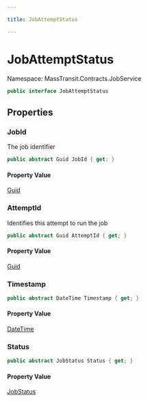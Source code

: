 ```yaml
---

title: JobAttemptStatus

---
```


# JobAttemptStatus

Namespace: MassTransit.Contracts.JobService

```csharp
public interface JobAttemptStatus
```

## Properties

### **JobId**

The job identifier

```csharp
public abstract Guid JobId { get; }
```

#### Property Value

[Guid](https://learn.microsoft.com/en-us/dotnet/api/system.guid)<br/>

### **AttemptId**

Identifies this attempt to run the job

```csharp
public abstract Guid AttemptId { get; }
```

#### Property Value

[Guid](https://learn.microsoft.com/en-us/dotnet/api/system.guid)<br/>

### **Timestamp**

```csharp
public abstract DateTime Timestamp { get; }
```

#### Property Value

[DateTime](https://learn.microsoft.com/en-us/dotnet/api/system.datetime)<br/>

### **Status**

```csharp
public abstract JobStatus Status { get; }
```

#### Property Value

[JobStatus](../masstransit-contracts-jobservice/jobstatus)<br/>
